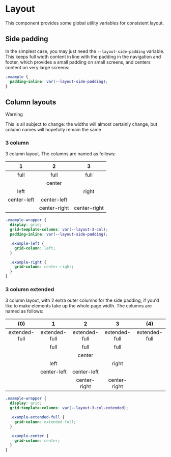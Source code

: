 # Layout

This component provides some global utility variables for consistent layout.

## Side padding

In the simplest case, you may just need the `--layout-side-padding` variable. This keeps full width content in line with the padding in the navigation and footer, which provides a small padding on small screens, and centers content on very large screens:

```css
.example {
  padding-inline: var(--layout-side-padding);
}
```

## Column layouts

> [!WARNING]
> This is all subject to change: the widths will almost certainly change, but column names will hopefully remain the same

### 3 column

3 column layout. The columns are named as follows:

|      1      |      2       |      3       |
| :---------: | :----------: | :----------: |
|    full     |     full     |     full     |
|             |    center    |              |
|    left     |              |    right     |
| center-left | center-left  |              |
|             | center-right | center-right |

```css
.example-wrapper {
  display: grid;
  grid-template-columns: var(--layout-3-col);
  padding-inline: var(--layout-side-padding);

  .example-left {
    grid-column: left;
  }

  .example-right {
    grid-column: center-right;
  }
}
```

### 3 column extended

3 column layout, with 2 extra outer columns for the side padding, if you'd like to make elements take up the whole page width.
The columns are named as follows:

|      (0)      |       1       |       2       |       3       |      (4)      |
| :-----------: | :-----------: | :-----------: | :-----------: | :-----------: |
| extended-full | extended-full | extended-full | extended-full | extended-full |
|               |     full      |     full      |     full      |               |
|               |               |    center     |               |               |
|               |     left      |               |     right     |               |
|               |  center-left  |  center-left  |               |               |
|               |               | center-right  | center-right  |               |

```css
.example-wrapper {
  display: grid;
  grid-template-columns: var(--layout-3-col-extended);

  .example-extended-full {
    grid-column: extended-full;
  }

  .example-center {
    grid-column: center;
  }
}
```
